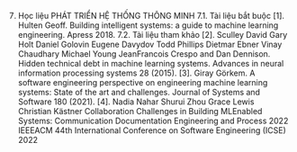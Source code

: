 7. Học liệu PHÁT TRIỂN HỆ THỐNG THÔNG MINH
7.1. Tài liệu bắt buộc \[1\]. Hulten Geoff. Building intelligent systems: a guide to machine learning engineering. Apress 2018.
7.2. Tài liệu tham khảo \[2\]. Sculley David Gary Holt Daniel Golovin Eugene Davydov Todd Phillips Dietmar Ebner Vinay Chaudhary Michael Young JeanFrancois Crespo and Dan Dennison. Hidden technical debt in machine learning systems. Advances in neural information processing systems 28 (2015). \[3\]. Giray Görkem. A software engineering perspective on engineering machine learning systems: State of the art and challenges. Journal of Systems and Software 180 (2021). \[4\]. Nadia Nahar Shurui Zhou Grace Lewis Christian Kästner Collaboration Challenges in Building MLEnabled Systems: Communication Documentation Engineering and Process 2022 IEEEACM 44th International Conference on Software Engineering (ICSE) 2022
